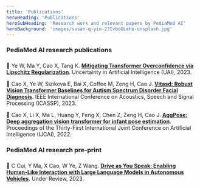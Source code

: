 ```yaml
---
title: 'Publications'
heroHeading: 'Publications'
heroSubHeading: 'Research work and relevant papers by PediaMed AI'
heroBackground: 'images/susan-q-yin-2JIvboGLeho-unsplash.jpg'
---
```


### PediaMed AI research publications

###       

:page_facing_up: Ye W, Ma Y, Cao X, Tang K. **[Mitigating Transformer Overconfidence via Lipschitz Regularization]()**. Uncertainty in Artificial Intelligence (UAI), 2023.

:page_facing_up: Cao X, Ye W, Sizikova E, Bai X, Coffee M, Zeng H, Cao J. **[Vitasd: Robust Vision Transformer Baselines for Autism Spectrum Disorder Facial Diagnosis](https://doi.org/10.1109/ICASSP49357.2023.10094684)**. IEEE International Conference on Acoustics, Speech and Signal Processing (ICASSP), 2023.

:page_facing_up: Cao X, Li X, Ma L, Huang Y, Feng X, Chen Z, Zeng H, Cao J. **[AggPose: Deep aggregation vision transformer for infant pose estimation](https://doi.org/10.24963/ijcai.2022/700)**. Proceedings of the Thirty-First International Joint Conference on Artificial Intelligence (IJCAI), 2022. 


### PediaMed AI research pre-print    

###        

:page_facing_up: C Cui, Y Ma, X Cao, W Ye, Z Wang. **[Drive as You Speak: Enabling Human-Like Interaction with Large Language Models in Autonomous Vehicles]()**. Under Review, 2023.



